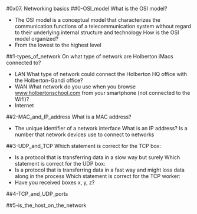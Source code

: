 #0x07. Networking basics
##0-OSI_model
What is the OSI model?
- The OSI model is a conceptual model that characterizes the communication functions of a telecommunication system without regard to their underlying internal structure and technology
How is the OSI model organized?
- From the lowest to the highest level

##1-types_of_network
On what type of network are Holberton iMacs connected to?
- LAN
What type of network could connect the Holberton HQ office with the Holberton-Gandi office?
- WAN
What network do you use when you browse www.holbertonschool.com from your smartphone (not connected to the Wifi)?
- Internet

##2-MAC_and_IP_address
What is a MAC address?
- The unique identifier of a network interface
What is an IP address?
Is a number that network devices use to connect to networks

##3-UDP_and_TCP
Which statement is correct for the TCP box:
- Is a protocol that is transferring data in a slow way but surely
Which statement is correct for the UDP box:
- Is a protocol that is transferring data in a fast way and might loss data along in the process
Which statement is correct for the TCP worker:
- Have you received boxes x, y, z?

##4-TCP_and_UDP_ports

##5-is_the_host_on_the_network
